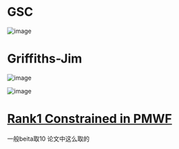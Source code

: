 # GSC

![image](https://cdn.staticaly.com/gh/andyye1999/image-hosting@master/20221128/image.72aidcnwuhg0.webp)

# Griffiths-Jim


![image](https://cdn.staticaly.com/gh/andyye1999/image-hosting@master/20221128/image.4k86t30sq3y0.webp)

![image](https://cdn.staticaly.com/gh/andyye1999/image-hosting@master/20221128/image.3ao2o5eqpho0.webp)


# [Rank1 Constrained in PMWF](https://www.funcwj.cn/2019/01/10/rank1-const-pmwf/)

一般beita取10 论文中这么取的